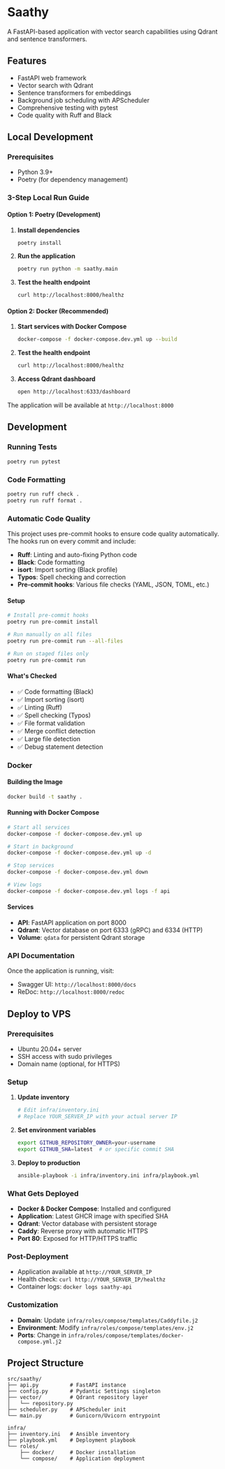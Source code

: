# Saathy

A FastAPI-based application with vector search capabilities using Qdrant and sentence transformers.

## Features

- FastAPI web framework
- Vector search with Qdrant
- Sentence transformers for embeddings
- Background job scheduling with APScheduler
- Comprehensive testing with pytest
- Code quality with Ruff and Black

## Local Development

### Prerequisites

- Python 3.9+
- Poetry (for dependency management)

### 3-Step Local Run Guide

#### Option 1: Poetry (Development)

1. **Install dependencies**
   ```bash
   poetry install
   ```

2. **Run the application**
   ```bash
   poetry run python -m saathy.main
   ```

3. **Test the health endpoint**
   ```bash
   curl http://localhost:8000/healthz
   ```

#### Option 2: Docker (Recommended)

1. **Start services with Docker Compose**
   ```bash
   docker-compose -f docker-compose.dev.yml up --build
   ```

2. **Test the health endpoint**
   ```bash
   curl http://localhost:8000/healthz
   ```

3. **Access Qdrant dashboard**
   ```bash
   open http://localhost:6333/dashboard
   ```

The application will be available at `http://localhost:8000`

## Development

### Running Tests

```bash
poetry run pytest
```

### Code Formatting

```bash
poetry run ruff check .
poetry run ruff format .
```

### Automatic Code Quality

This project uses pre-commit hooks to ensure code quality automatically. The hooks run on every commit and include:

- **Ruff**: Linting and auto-fixing Python code
- **Black**: Code formatting
- **isort**: Import sorting (Black profile)
- **Typos**: Spell checking and correction
- **Pre-commit hooks**: Various file checks (YAML, JSON, TOML, etc.)

#### Setup

```bash
# Install pre-commit hooks
poetry run pre-commit install

# Run manually on all files
poetry run pre-commit run --all-files

# Run on staged files only
poetry run pre-commit run
```

#### What's Checked

- ✅ Code formatting (Black)
- ✅ Import sorting (isort)
- ✅ Linting (Ruff)
- ✅ Spell checking (Typos)
- ✅ File format validation
- ✅ Merge conflict detection
- ✅ Large file detection
- ✅ Debug statement detection

### Docker

#### Building the Image

```bash
docker build -t saathy .
```

#### Running with Docker Compose

```bash
# Start all services
docker-compose -f docker-compose.dev.yml up

# Start in background
docker-compose -f docker-compose.dev.yml up -d

# Stop services
docker-compose -f docker-compose.dev.yml down

# View logs
docker-compose -f docker-compose.dev.yml logs -f api
```

#### Services

- **API**: FastAPI application on port 8000
- **Qdrant**: Vector database on port 6333 (gRPC) and 6334 (HTTP)
- **Volume**: `qdata` for persistent Qdrant storage

### API Documentation

Once the application is running, visit:
- Swagger UI: `http://localhost:8000/docs`
- ReDoc: `http://localhost:8000/redoc`

## Deploy to VPS

### Prerequisites

- Ubuntu 20.04+ server
- SSH access with sudo privileges
- Domain name (optional, for HTTPS)

### Setup

1. **Update inventory**
   ```bash
   # Edit infra/inventory.ini
   # Replace YOUR_SERVER_IP with your actual server IP
   ```

2. **Set environment variables**
   ```bash
   export GITHUB_REPOSITORY_OWNER=your-username
   export GITHUB_SHA=latest  # or specific commit SHA
   ```

3. **Deploy to production**
   ```bash
   ansible-playbook -i infra/inventory.ini infra/playbook.yml
   ```

### What Gets Deployed

- **Docker & Docker Compose**: Installed and configured
- **Application**: Latest GHCR image with specified SHA
- **Qdrant**: Vector database with persistent storage
- **Caddy**: Reverse proxy with automatic HTTPS
- **Port 80**: Exposed for HTTP/HTTPS traffic

### Post-Deployment

- Application available at `http://YOUR_SERVER_IP`
- Health check: `curl http://YOUR_SERVER_IP/healthz`
- Container logs: `docker logs saathy-api`

### Customization

- **Domain**: Update `infra/roles/compose/templates/Caddyfile.j2`
- **Environment**: Modify `infra/roles/compose/templates/env.j2`
- **Ports**: Change in `infra/roles/compose/templates/docker-compose.yml.j2`

## Project Structure

```
src/saathy/
├── api.py          # FastAPI instance
├── config.py       # Pydantic Settings singleton
├── vector/         # Qdrant repository layer
│   └── repository.py
├── scheduler.py    # APScheduler init
└── main.py         # Gunicorn/Uvicorn entrypoint

infra/
├── inventory.ini   # Ansible inventory
├── playbook.yml    # Deployment playbook
└── roles/
    ├── docker/     # Docker installation
    └── compose/    # Application deployment
```